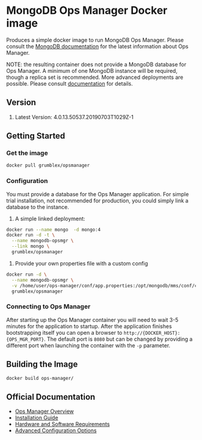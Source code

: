 # MongoDB Ops Manager Docker image

Produces a simple docker image to run MongoDB Ops Manager. Please consult the [MongoDB documentation](https://docs.opsmanager.mongodb.com/current/)
for the latest information about Ops Manager.

NOTE: the resulting container does not provide a MongoDB database for Ops Manager. A minimum
of one MongoDB instance will be required, though a replica set is recommended. More advanced
deployments are possible. Please consult [documentation](#official-documentation) for details.

## Version

1. Latest Version: 4.0.13.50537.20190703T1029Z-1

## Getting Started

### Get the image

```bash
docker pull grumblex/opsmanager
```

### Configuration

You must provide a database for the Ops Manager application. For simple trial installation, not recommended for production,
you could simply link a database to the instance.

1. A simple linked deployment:
```bash
docker run --name mongo  -d mongo:4
docker run -d -t \
  --name mongodb-opsmgr \
  --link mongo \
  grumblex/opsmanager
```
1. Provide your own properties file with a custom config
```bash
docker run -d \
  --name mongodb-opsmgr \
  -v /home/user/ops-manager/conf/app.properties:/opt/mongodb/mms/conf/conf-mms.properties \
  grumblex/opsmanager
```

### Connecting to Ops Manager

After starting up the Ops Manager container you will need to wait 3-5 minutes for the application to startup.
After the application finishes bootstrapping itself you can open a browser to `http://{DOCKER_HOST}:{OPS_MGR_PORT}`.
The default port is `8080` but can be changed by providing a different port when launching the container with the `-p` parameter.

## Building the Image

```bash
docker build ops-manager/
```

## Official Documentation
- [Ops Manager Overview](https://docs.opsmanager.mongodb.com/current/application/)
- [Installation Guide](https://docs.opsmanager.mongodb.com/current/installation/)
- [Hardware and Software Requirements](https://docs.opsmanager.mongodb.com/current/core/requirements/)
- [Advanced Configuration Options](https://docs.opsmanager.mongodb.com/current/tutorial/nav/advanced-deployments/)
